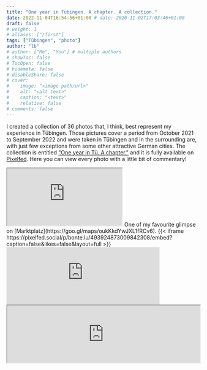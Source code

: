 ```yaml
---
title: "One year in Tübingen. A chapter. A collection."
date: 2022-11-04T16:54:56+01:00 # date: 2020-11-02T17:03:46+01:00
draft: false
# weight: 1
# aliases: ["/first"]
tags: ["Tübingen", "photo"]
author: "lb"
# author: ["Me", "You"] # multiple authors
# showToc: false
# TocOpen: false
# hidemeta: false
# disableShare: false
# cover:
#    image: "<image path/url>"
#    alt: "<alt text>"
#    caption: "<text>"
#    relative: false
# comments: false
---
```


I created a collection of 36 photos that, I think, best represent my experience in Tübingen. Those pictures cover a period from October 2021 to September 2022 and were taken in Tübingen and in the surrounding are, with just few exceptions from some other attractive German cities.
The collection is entitled ["One year in Tü. A chapter."]() and it is fully available on [Pixelfed](https://pixelfed.social/@bonte.lu). Here you can view every photo with a little bit of commentary!

<iframe src="https://pixelfed.social/p/bonte.lu/493924873009842308/embed?caption=false&likes=false&layout=full"></iframe>
One of my favourite glimpse on  [Marktplatz](https://goo.gl/maps/oukKkdYwJXL1fRCv6).
{{< iframe https://pixelfed.social/p/bonte.lu/493924873009842308/embed?caption=false&likes=false&layout=full >}}

<iframe src="https://pixelfed.social/p/bonte.lu/493925086654625938/embed?caption=false&likes=false&layout=compact" class="pixelfed__embed" style="max-width: 100%; border: 0" width="400" allowfullscreen="allowfullscreen"></iframe><script async defer src="https://pixelfed.social/embed.js"></script>

<iframe width="100%" height="150" name="iframe" src="https://pixelfed.social/p/bonte.lu/493924873009842308/embed?caption=false&likes=false&layout=full"></iframe>